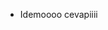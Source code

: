- Idemoooo cevapiiii
<!---
Mikilic/Mikilic is a ✨ special ✨ repository because its `README.md` (this file) appears on your GitHub profile.
You can click the Preview link to take a look at your changes.
--->
